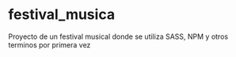 # festival_musica
Proyecto de un festival musical donde se utiliza SASS, NPM y otros terminos por primera vez
